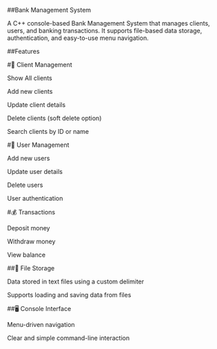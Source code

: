 ##Bank Management System

A C++ console-based Bank Management System that manages clients, users, and banking transactions. It supports file-based data storage, authentication, and easy-to-use menu navigation.

##Features

#📂 Client Management

Show All clients

Add new clients

Update client details

Delete clients (soft delete option)

Search clients by ID or name

#👤 User Management

Add new users

Update user details

Delete users

User authentication

#💰 Transactions

Deposit money

Withdraw money

View balance

##💾 File Storage

Data stored in text files using a custom delimiter

Supports loading and saving data from files

##🖥 Console Interface

Menu-driven navigation

Clear and simple command-line interaction
